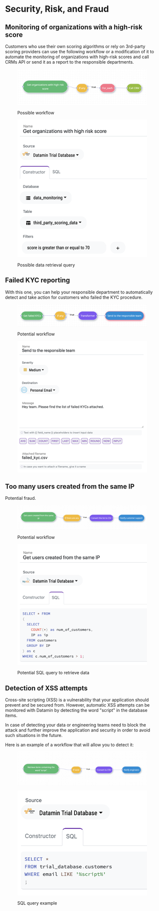# Security, Risk, and Fraud

## Monitoring of organizations with a high-risk score

Customers who use their own scoring algorithms or rely on 3rd-party scoring providers can use the following workflow or a modification of it to automate the monitoring of organizations with high-risk scores and call CRMs API or send it as a report to the responsible departments.

<figure><img src="../.gitbook/assets/Screenshot 2022-10-06 at 18.04.22.png" alt=""><figcaption><p>Possible workflow</p></figcaption></figure>

<figure><img src="../.gitbook/assets/Screenshot 2022-10-06 at 18.04.41.png" alt=""><figcaption><p>Possible data retrieval query</p></figcaption></figure>

## Failed KYC reporting

With this one, you can help your responsible department to automatically detect and take action for customers who failed the KYC procedure.

<figure><img src="../.gitbook/assets/Screenshot 2022-10-06 at 18.18.08.png" alt=""><figcaption><p>Potential workflow</p></figcaption></figure>

<figure><img src="../.gitbook/assets/Screenshot 2022-10-06 at 18.18.33.png" alt=""><figcaption></figcaption></figure>

## Too many users created from the same IP

Potential fraud.

<figure><img src="../.gitbook/assets/Screenshot 2022-10-07 at 17.34.09.png" alt=""><figcaption><p>Potential workflow</p></figcaption></figure>

<figure><img src="../.gitbook/assets/Screenshot 2022-10-07 at 17.34.24.png" alt=""><figcaption><p>Potential SQL query to retrieve data</p></figcaption></figure>

## Detection of XSS attempts

Cross-site scripting (XSS) is a vulnerability that your application should prevent and be secured from. However, automatic XSS attempts can be monitored with Datamin by detecting the word "script" in the database items.&#x20;

In case of detecting your data or engineering teams need to block the attack and further improve the application and security in order to avoid such situations in the future.

Here is an example of a workflow that will allow you to detect it:

<figure><img src="../.gitbook/assets/Screenshot 2022-10-10 at 13.51.36.png" alt=""><figcaption></figcaption></figure>

<figure><img src="../.gitbook/assets/Screenshot 2022-10-10 at 13.51.48.png" alt=""><figcaption><p>SQL query example</p></figcaption></figure>
